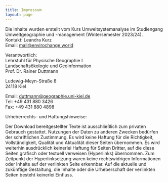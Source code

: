 ```yaml
---
title: Impressum
layout: page
---
```



Die Inhalte wurden erstellt vom Kurs Umweltsystemanalyse im Studiengang Umweltgeographie und -management (Wintersemester 2023/24).  
Kontakt: Leandra Kurz  
Email: mail@envirochange.world  


Verantwortlich:  
Lehrstuhl für Physische Geographie I   
Landschaftsökologie und Geoinformation  
Prof. Dr. Rainer Duttmann  

Ludewig-Meyn-Straße 8  
24118 Kiel  

Email: duttmann@geographie.uni-kiel.de  
Tel: +49 431 880 3426  
Fax: +49 431 880 4898  


Urheberrechts- und Haftungshinweise:

Der Download bereitgestellter Texte ist ausschließlich zum privaten Gebrauch gestattet. Nutzungen der Daten zu anderen Zwecken bedürfen der schriftlichen Zustimmung. Es wird keine Haftung für die Richtigkeit, Vollständigkeit, Qualität und Aktualität dieser Seiten übernommen. Es wird weiterhin ausdrücklich keinerlei Haftung für Seiten Dritter, auf die diese Seiten grafisch oder textuell verweisen (Hyperlinks) übernommen. Zum Zeitpunkt der Hyperlinksetzung waren keine rechtswidrigen Informationen oder Inhalte auf der verlinkten Seite erkennbar. Auf die aktuelle und zukünftige Gestaltung, die Inhalte oder die Urheberschaft der verlinkten Seiten besteht keinerlei Einfluss.

 